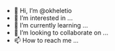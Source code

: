 - 👋 Hi, I’m @okheletio
- 👀 I’m interested in ...
- 🌱 I’m currently learning ...
- 💞️ I’m looking to collaborate on ...
- 📫 How to reach me ...

<!---
okheletio/okheletio is a ✨ special ✨ repository because its `README.md` (this file) appears on your GitHub profile.
You can click the Preview link to take a look at your changes.
--->
